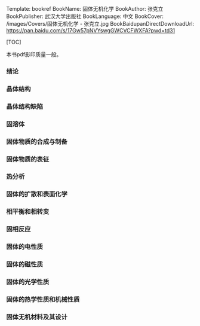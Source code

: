 Template: bookref
BookName: 固体无机化学
BookAuthor: 张克立
BookPublisher: 武汉大学出版社
BookLanguage: 中文
BookCover: /images/Covers/固体无机化学 - 张克立.jpg
BookBaidupanDirectDownloadUrl: https://pan.baidu.com/s/17Gw57pNVYswgGWCVCFWXFA?pwd=td31 

[TOC]

本书pdf影印质量一般。

### 绪论

### 晶体结构

### 晶体结构缺陷

### 固溶体

### 固体物质的合成与制备

### 固体物质的表征

### 热分析

### 固体的扩散和表面化学

### 相平衡和相转变

### 固相反应

### 固体的电性质

### 固体的磁性质

### 固体的光学性质

### 固体的热学性质和机械性质

### 固体无机材料及其设计


